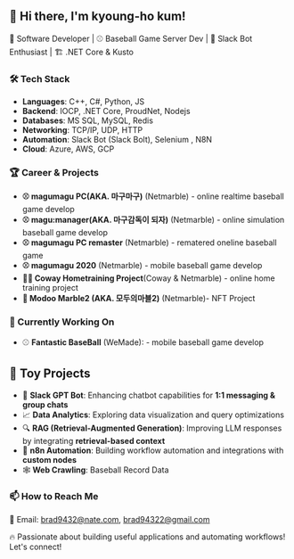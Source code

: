 ## 👋 Hi there, I'm kyoung-ho kum!
🚀 Software Developer | ⚾ Baseball Game Server Dev | 🤖 Slack Bot Enthusiast | 🏗️ .NET Core & Kusto  

### 🛠️ Tech Stack
- **Languages**: C++, C#, Python, JS  
- **Backend**: IOCP, .NET Core, ProudNet, Nodejs
- **Databases**: MS SQL, MySQL, Redis  
- **Networking**: TCP/IP, UDP, HTTP  
- **Automation**: Slack Bot (Slack Bolt), Selenium , N8N 
- **Cloud**: Azure, AWS, GCP  

### 🏆 Career & Projects
- **⚾ magumagu PC(AKA. 마구마구)** (Netmarble) - online realtime baseball game develop
- **⚾ magu:manager(AKA. 마구감독이 되자)** (Netmarble) - online simulation baseball game develop
- **⚾ magumagu PC remaster** (Netmarble) - rematered oneline baseball game 
- **⚾ magumagu 2020** (Netmarble) - mobile baseball game develop
- **🚴‍♂️ Coway Hometraining Project**(Coway & Netmarble) - online home training project
- **🎲 Modoo Marble2 (AKA. 모두의마블2)** (Netmarble)- NFT Project
  
### 🌱 Currently Working On  
- ⚾ **Fantastic BaseBall** (WeMade): - mobile baseball game develop
  
## 🚀 Toy Projects  
- 🤖 **Slack GPT Bot**: Enhancing chatbot capabilities for **1:1 messaging & group chats**  
- 📈 **Data Analytics**: Exploring data visualization and query optimizations  
- 🔍 **RAG (Retrieval-Augmented Generation)**: Improving LLM responses by integrating **retrieval-based context**  
- 🔄 **n8n Automation**: Building workflow automation and integrations with **custom nodes**
- 🕸️ **Web Crawling**: Baseball Record Data

 
### 📫 How to Reach Me  
📧 Email: brad9432@nate.com, brad94322@gmail.com



🔥 Passionate about building useful applications and automating workflows! Let's connect!  
